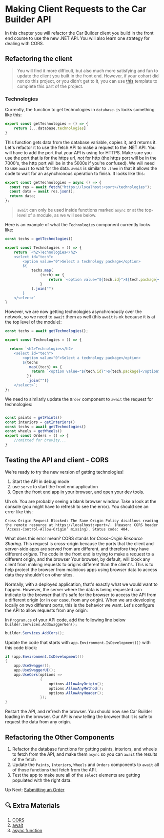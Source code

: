 # Making Client Requests to the Car Builder API
In this chapter you will refactor the Car Builder client you build in the front end course to use the new .NET API. You will also learn one strategy for dealing with CORS. 

## Refactoring the client
> You will find it more difficult, but also much more satisfying and fun to update the client you built in the front end. However, if your cohort did not do this project, or you didn't get to it, you can use [this](https://github.com/nashville-software-school/car-builder) template to complete this part of the project. 

### Technologies
Currently, the function to get technologies in `database.js` looks something like this:
``` javascript
export const getTechnologies = () => {
    return [...database.technologies]
}
```
This function gets data from the database variable, copies it, and returns it. Let's refactor it to use the fetch API to make a request to the .NET API. You will have to add the port that your API is using for HTTPS. Make sure you use the port that is for the https url, _not_ for http (the https port will be in the 7000's, the http port will be in the 5000s if you're confused). We will need to use `await` to wait for the data. `await` is similar to `.then` in that it allows the code to wait for an asynchronous operation to finish. It looks like this:
``` javascript
export const getTechnologies = async () => {
  const res = await fetch("https://localhost:<port>/technologies");
  const data = await res.json();
  return data;
};
```

>`await` can only be used inside functions marked `async` or at the top-level of a module, as we will see below.

Here is an example of what the `Technologies` component currently looks like:
``` javascript
const techs = getTechnologies()

export const Technologies = () => {
    return `<h2>Technologies</h2>
    <select id="tech">
        <option value="0">Select a technology package</option>
        ${
            techs.map(
                (tech) => {
                    return `<option value="${tech.id}">${tech.package}</option>`
                }
            ).join("")
        }
    </select>`
}
```

However, we are now getting technologies asynchronously over the network, so we need to `await` them as well (this `await` is ok because it is at the top level of the module):

```javascript
const techs = await getTechnologies();

export const Technologies = () => {

  return `<h2>Technologies</h2>
    <select id="tech">
        <option value="0">Select a technology package</option>
        ${techs
          .map((tech) => {
            return `<option value="${tech.id}">${tech.package}</option>`;
          })
          .join("")}
    </select>`;
};
```
We need to similarly update the `Order` component to `await` the request for technologies:
```javascript

const paints = getPaints()
const interiors = getInteriors()
const techs = await getTechnologies()
const wheels = getWheels()
export const Orders = () => {
    //omitted for brevity...
}
```

## Testing the API and client - CORS
We're ready to try the new version of getting technologies!

1. Start the API in debug mode
1. use `serve` to start the front end application
1. Open the front end app in your browser, and open your dev tools. 

Uh oh. You are probably seeing a blank browser window. Take a look at the console (you might have to refresh to see the error). You should see an error like this:


``` 
Cross-Origin Request Blocked: The Same Origin Policy disallows reading the remote resource at https://localhost:<port>/. (Reason: CORS header ‘Access-Control-Allow-Origin’ missing). Status code: 404.
```
What does this error mean? CORS stands for *Cross-Origin Resource Sharing*. This request is cross-origin because the ports that the client and server-side apps are served from are different, and therefore they have different _origins_. The code in the front end is trying to make a request to a different origin, and the browser Your browser, by default, will block any client from making requests to origins different than the client's. This is to help protect the browser from malicious apps using browser data to access data they shouldn't on other sites. 

Normally, with a deployed application, that's exactly what we would want to happen. However, the server where the data is being requested can indicate to the browser that it's safe for the browser to access the API from a different origin (or in our case, from any origin). When we are developing locally on two different ports, this is the behavior we want. Let's configure the API to allow requests from any origin: 

In `Program.cs` of your API code, add the following line below `builder.Services.AddSwaggerGen();`
``` csharp
builder.Services.AddCors();
```
Update the code that starts with `app.Environment.IsDevelopment())` with this code block:
``` csharp
if (app.Environment.IsDevelopment())
{
    app.UseSwagger();
    app.UseSwaggerUI();
    app.UseCors(options =>
                {
                    options.AllowAnyOrigin();
                    options.AllowAnyMethod();
                    options.AllowAnyHeader();
                });
}
```
Restart the API, and refresh the browser. You should now see Car Builder loading in the browser. Our API is now telling the browser that it is safe to request the data from any origin.  

## Refactoring the Other Components
1. Refactor the database functions for getting paints, interiors, and wheels to fetch from the API, and make them `async` so you can `await` the results of the fetch
1. Update the `Paints`, `Interiors`, `Wheels` and `Orders` components to `await` all of those functions that fetch from the API. 
1. Test the app to make sure all of the `select` elements are getting populated with the right data. 


Up Next: [Submitting an Order](./car-builder-submit-order.md)
## 🔍  Extra Materials
1. [CORS](https://developer.mozilla.org/en-US/docs/Web/HTTP/CORS)
1. [await](https://developer.mozilla.org/en-US/docs/Web/JavaScript/Reference/Operators/await)
1. [async function](https://developer.mozilla.org/en-US/docs/Web/JavaScript/Reference/Statements/async_function)